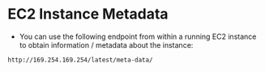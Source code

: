 

# EC2 Instance Metadata

- You can use the following endpoint from within a running EC2 instance to obtain information / metadata about the instance:

```
http://169.254.169.254/latest/meta-data/
```